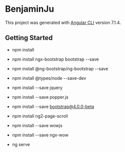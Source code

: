 # BenjaminJu

This project was generated with [Angular CLI](https://github.com/angular/angular-cli) version 7.1.4.

## Getting Started

- npm install 
- npm install ngx-bootstrap bootstrap --save
- npm install @ng-bootstrap/ng-bootstrap --save
- npm install @types/node --save-dev
- npm install --save jquery
- npm install --save popper.js
- npm install --save bootstrap@4.0.0-beta
- npm install ng2-page-scroll

- npm install --save wowjs
- npm install --save ngx-wow
- ng serve